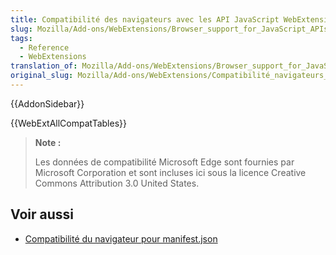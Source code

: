 ```yaml
---
title: Compatibilité des navigateurs avec les API JavaScript WebExtensions
slug: Mozilla/Add-ons/WebExtensions/Browser_support_for_JavaScript_APIs
tags:
  - Reference
  - WebExtensions
translation_of: Mozilla/Add-ons/WebExtensions/Browser_support_for_JavaScript_APIs
original_slug: Mozilla/Add-ons/WebExtensions/Compatibilité_navigateurs_API_JavaScript
---
```


{{AddonSidebar}}

{{WebExtAllCompatTables}}

> **Note :**
>
> Les données de compatibilité Microsoft Edge sont fournies par Microsoft Corporation et sont incluses ici sous la licence Creative Commons Attribution 3.0 United States.

## Voir aussi

- [Compatibilité du navigateur pour manifest.json](/fr/Add-ons/WebExtensions/Browser_compatibility_for_manifest.json)
